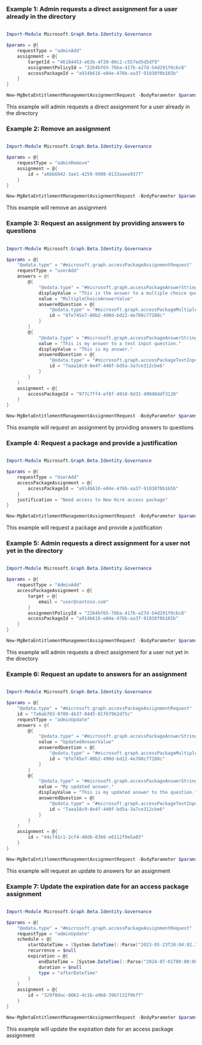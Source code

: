 ### Example 1: Admin requests a direct assignment for a user already in the directory

```powershell

Import-Module Microsoft.Graph.Beta.Identity.Governance

$params = @{
	requestType = "adminAdd"
	assignment = @{
		targetId = "46184453-e63b-4f20-86c2-c557ed5d5df9"
		assignmentPolicyId = "2264bf65-76ba-417b-a27d-54d291f0cbc8"
		accessPackageId = "a914b616-e04e-476b-aa37-91038f0b165b"
	}
}

New-MgBetaEntitlementManagementAssignmentRequest -BodyParameter $params

```
This example will admin requests a direct assignment for a user already in the directory

### Example 2: Remove an assignment

```powershell

Import-Module Microsoft.Graph.Beta.Identity.Governance

$params = @{
	requestType = "adminRemove"
	assignment = @{
		id = "a6bb6942-3ae1-4259-9908-0133aaee9377"
	}
}

New-MgBetaEntitlementManagementAssignmentRequest -BodyParameter $params

```
This example will remove an assignment

### Example 3: Request an assignment by providing answers to questions

```powershell

Import-Module Microsoft.Graph.Beta.Identity.Governance

$params = @{
	"@odata.type" = "#microsoft.graph.accessPackageAssignmentRequest"
	requestType = "userAdd"
	answers = @(
		@{
			"@odata.type" = "#microsoft.graph.accessPackageAnswerString"
			displayValue = "This is the answer to a multiple choice question"
			value = "MultipleChoiceAnswerValue"
			answeredQuestion = @{
				"@odata.type" = "#microsoft.graph.accessPackageMultipleChoiceQuestion"
				id = "8fe745e7-80b2-490d-bd22-4e708c77288c"
			}
		}
		@{
			"@odata.type" = "#microsoft.graph.accessPackageAnswerString"
			value = "This is my answer to a text input question."
			displayValue = "This is my answer."
			answeredQuestion = @{
				"@odata.type" = "#microsoft.graph.accessPackageTextInputQuestion"
				id = "7aaa18c9-8e4f-440f-bd5a-3a7ce312cbe6"
			}
		}
	)
	assignment = @{
		accessPackageId = "977c7ff4-ef8f-4910-9d31-49048ddf3120"
	}
}

New-MgBetaEntitlementManagementAssignmentRequest -BodyParameter $params

```
This example will request an assignment by providing answers to questions

### Example 4: Request a package and provide a justification

```powershell

Import-Module Microsoft.Graph.Beta.Identity.Governance

$params = @{
	requestType = "UserAdd"
	accessPackageAssignment = @{
		accessPackageId = "a914b616-e04e-476b-aa37-91038f0b165b"
	}
	justification = "Need access to New Hire access package"
}

New-MgBetaEntitlementManagementAssignmentRequest -BodyParameter $params

```
This example will request a package and provide a justification

### Example 5: Admin requests a direct assignment for a user not yet in the directory

```powershell

Import-Module Microsoft.Graph.Beta.Identity.Governance

$params = @{
	requestType = "AdminAdd"
	accessPackageAssignment = @{
		target = @{
			email = "user@contoso.com"
		}
		assignmentPolicyId = "2264bf65-76ba-417b-a27d-54d291f0cbc8"
		accessPackageId = "a914b616-e04e-476b-aa37-91038f0b165b"
	}
}

New-MgBetaEntitlementManagementAssignmentRequest -BodyParameter $params

```
This example will admin requests a direct assignment for a user not yet in the directory

### Example 6: Request an update to answers for an assignment

```powershell

Import-Module Microsoft.Graph.Beta.Identity.Governance

$params = @{
	"@odata.type" = "#microsoft.graph.accessPackageAssignmentRequest"
	id = "7a6ab703-0780-4b37-8445-81f679b2d75c"
	requestType = "adminUpdate"
	answers = @(
		@{
			"@odata.type" = "#microsoft.graph.accessPackageAnswerString"
			value = "UpdatedAnswerValue"
			answeredQuestion = @{
				"@odata.type" = "#microsoft.graph.accessPackageMultipleChoiceQuestion"
				id = "8fe745e7-80b2-490d-bd22-4e708c77288c"
			}
		}
		@{
			"@odata.type" = "#microsoft.graph.accessPackageAnswerString"
			value = "My updated answer."
			displayValue = "This is my updated answer to the question."
			answeredQuestion = @{
				"@odata.type" = "#microsoft.graph.accessPackageTextInputQuestion"
				id = "7aaa18c9-8e4f-440f-bd5a-3a7ce312cbe6"
			}
		}
	)
	assignment = @{
		id = "44c741c1-2cf4-40db-83b6-e0112f8e5a83"
	}
}

New-MgBetaEntitlementManagementAssignmentRequest -BodyParameter $params

```
This example will request an update to answers for an assignment

### Example 7: Update the expiration date for an access package assignment

```powershell

Import-Module Microsoft.Graph.Beta.Identity.Governance

$params = @{
	"@odata.type" = "#microsoft.graph.accessPackageAssignmentRequest"
	requestType = "adminUpdate"
	schedule = @{
		startDateTime = [System.DateTime]::Parse("2023-05-23T20:04:02.39Z")
		recurrence = $null
		expiration = @{
			endDateTime = [System.DateTime]::Parse("2024-07-01T00:00:00.00Z")
			duration = $null
			type = "afterDateTime"
		}
	}
	assignment = @{
		id = "329f8dac-8062-4c1b-a9b8-39b7132f9bff"
	}
}

New-MgBetaEntitlementManagementAssignmentRequest -BodyParameter $params

```
This example will update the expiration date for an access package assignment

